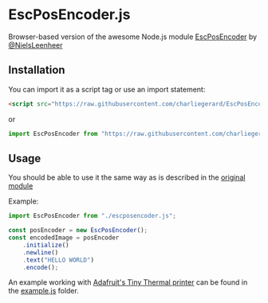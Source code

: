 # EscPosEncoder.js

Browser-based version of the awesome Node.js module [EscPosEncoder](https://github.com/NielsLeenheer/EscPosEncoder) by [@NielsLeenheer](https://github.com/NielsLeenheer)

## Installation

You can import it as a script tag or use an import statement:

```html
<script src="https://raw.githubusercontent.com/charliegerard/EscPosEncoder.js/main/dist/module.js" type="module"></script>
```

or 

```js
import EscPosEncoder from "https://raw.githubusercontent.com/charliegerard/EscPosEncoder.js/main/dist/module.js";
```

## Usage

You should be able to use it the same way as is described in the [original module](https://github.com/NielsLeenheer/EscPosEncoder)

Example:

```js
import EscPosEncoder from "./escposencoder.js";

const posEncoder = new EscPosEncoder();
const encodedImage = posEncoder
    .initialize()
    .newline()
    .text("HELLO WORLD")
    .encode();
```

An example working with [Adafruit's Tiny Thermal printer](https://www.adafruit.com/product/2751#:~:text=Tiny%20Thermal%20Receipt%20Printer%20%2D%20TTL,fun%20DIY%20electronics%20and%20kits) can be found in the [example.js](./example.js) folder.

